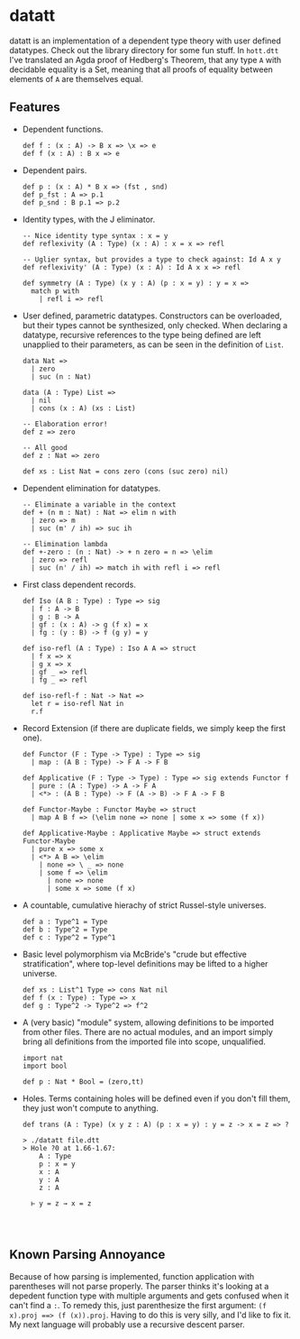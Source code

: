 # datatt

datatt is an implementation of a dependent type theory with user defined datatypes.
Check out the library directory for some fun stuff. In `hott.dtt` I've translated an Agda proof of Hedberg's Theorem, that any type `A` with decidable equality is a Set, meaning that all proofs of equality between elements of `A` are themselves equal.

## Features

* Dependent functions.
  ```
  def f : (x : A) -> B x => \x => e
  def f (x : A) : B x => e
* Dependent pairs.
  ```
  def p : (x : A) * B x => (fst , snd) 
  def p_fst : A => p.1
  def p_snd : B p.1 => p.2

* Identity types, with the J eliminator.
  ```
  -- Nice identity type syntax : x = y
  def reflexivity (A : Type) (x : A) : x = x => refl
  
  -- Uglier syntax, but provides a type to check against: Id A x y
  def reflexivity' (A : Type) (x : A) : Id A x x => refl
  
  def symmetry (A : Type) (x y : A) (p : x = y) : y = x =>
    match p with
      | refl i => refl
* User defined, parametric datatypes. Constructors can be overloaded, but their types cannot be synthesized, only checked. When declaring a datatype, recursive references to the type being defined are left unapplied to their parameters, as can be seen in the definition of `List`.
  ```
  data Nat => 
    | zero
    | suc (n : Nat)
   
  data (A : Type) List => 
    | nil 
    | cons (x : A) (xs : List)
   
  -- Elaboration error!
  def z => zero
  
  -- All good
  def z : Nat => zero
  
  def xs : List Nat = cons zero (cons (suc zero) nil)
  
* Dependent elimination for datatypes.
  ```
  -- Eliminate a variable in the context
  def + (n m : Nat) : Nat => elim n with
    | zero => m
    | suc (m' / ih) => suc ih
   
  -- Elimination lambda
  def +-zero : (n : Nat) -> + n zero = n => \elim
    | zero => refl
    | suc (n' / ih) => match ih with refl i => refl
* First class dependent records.
  ```
  def Iso (A B : Type) : Type => sig
    | f : A -> B
    | g : B -> A
    | gf : (x : A) -> g (f x) = x
    | fg : (y : B) -> f (g y) = y
  
  def iso-refl (A : Type) : Iso A A => struct
    | f x => x
    | g x => x
    | gf _ => refl
    | fg _ => refl

  def iso-refl-f : Nat -> Nat =>
    let r = iso-refl Nat in
    r.f 
* Record Extension (if there are duplicate fields, we simply keep the first one).
  ```
  def Functor (F : Type -> Type) : Type => sig
    | map : (A B : Type) -> F A -> F B
  
  def Applicative (F : Type -> Type) : Type => sig extends Functor f
    | pure : (A : Type) -> A -> F A
    | <*> : (A B : Type) -> F (A -> B) -> F A -> F B

  def Functor-Maybe : Functor Maybe => struct
    | map A B f => (\elim none => none | some x => some (f x))
  
  def Applicative-Maybe : Applicative Maybe => struct extends Functor-Maybe
    | pure x => some x
    | <*> A B => \elim
      | none => \ _ => none
      | some f => \elim
        | none => none
        | some x => some (f x)
  
* A countable, cumulative hierachy of strict Russel-style universes.
  ````
  def a : Type^1 = Type
  def b : Type^2 = Type
  def c : Type^2 = Type^1

* Basic level polymorphism via McBride's "crude but effective stratification", where top-level definitions may be lifted to a higher universe.
  ```
  def xs : List^1 Type => cons Nat nil
  def f (x : Type) : Type => x
  def g : Type^2 -> Type^2 => f^2
* A (very basic) "module" system, allowing definitions to be imported from other files. There are no actual modules, and an import simply bring all definitions    from the imported file into scope, unqualified.
  ```
  import nat
  import bool
  
  def p : Nat * Bool = (zero,tt)
* Holes. Terms containing holes will be defined even if you don't fill them, they just won't compute to anything.
  ```
  def trans (A : Type) (x y z : A) (p : x = y) : y = z -> x = z => ?
  
  > ./datatt file.dtt
  > Hole ?0 at 1.66-1.67:
      A : Type
      p : x = y
      x : A
      y : A
      z : A

    ⊢ y = z → x = z

  


## Known Parsing Annoyance
Because of how parsing is implemented, function application with parentheses will not parse properly. The parser thinks it's looking at a depedent function type with multiple arguments and gets confused when it can't find a `:`. To remedy this, just parenthesize the first argument: `(f x).proj ==> (f (x)).proj`. Having to do this is very silly, and I'd like to fix it. My next language will probably use a recursive descent parser.

  
